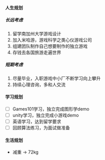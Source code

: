 #### 人生规划
##### 长远考虑
1. 留学南加州大学游戏设计
2. 加入米哈游，游戏科学之类心仪游戏公司
3. 组建团队制作自己想要制作的独立游戏
4. 存钱去各国旅游走遍世界

##### 短期考虑
1. 尽量毕业，入职游戏中小厂不断学习向上攀升
2. 持续心理咨询，多和人交流

#### 学习规划
- [ ] Games101学习，独立完成图形学demo
- [ ] unity学习，独立完成小游戏demo
- [ ] 英语学习，达到留学要求
- [ ] 回顾算法练习，为面试做准备

#### 生活规划
* 减重 -> 72kg